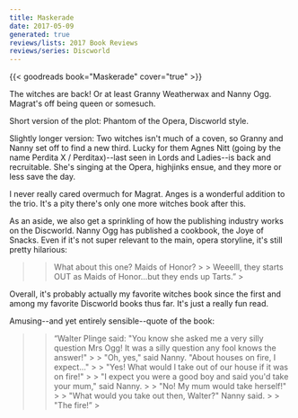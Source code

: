 ```yaml
---
title: Maskerade
date: 2017-05-09
generated: true
reviews/lists: 2017 Book Reviews
reviews/series: Discworld
---
```

{{< goodreads book="Maskerade" cover="true" >}}

The witches are back! Or at least Granny Weatherwax and Nanny Ogg. Magrat's off being queen or somesuch.  

Short version of the plot: Phantom of the Opera, Discworld style.  

<!--more-->

Slightly longer version: Two witches isn't much of a coven, so Granny and Nanny set off to find a new third. Lucky for them Agnes Nitt (going by the name Perdita X / Perditax)--last seen in Lords and Ladies--is back and recruitable. She's singing at the Opera, highjinks ensue, and they more or less save the day.  

I never really cared overmuch for Magrat. Anges is a wonderful addition to the trio. It's a pity there's only one more witches book after this.  

As an aside, we also get a sprinkling of how the publishing industry works on the Discworld. Nanny Ogg has published a cookbook, the Joye of Snacks. Even if it's not super relevant to the main, opera storyline, it's still pretty hilarious:  

>   > What about this one? Maids of Honor?   >   > Weeelll, they starts OUT as Maids of Honor...but they ends up Tarts.”   >

Overall, it's probably actually my favorite witches book since the first and among my favorite Discworld books thus far. It's just a really fun read.  

Amusing--and yet entirely sensible--quote of the book:  

>   > “Walter Plinge said: "You know she asked me a very silly question Mrs Ogg! It was a silly question any fool knows the answer!"   >   > "Oh, yes," said Nanny. "About houses on fire, I expect..."   >   > "Yes! What would I take out of our house if it was on fire!"   >   > "I expect you were a good boy and said you'd take your mum," said Nanny.   >   > "No! My mum would take herself!"   >   > "What would you take out then, Walter?" Nanny said.   >   > "The fire!”   >


